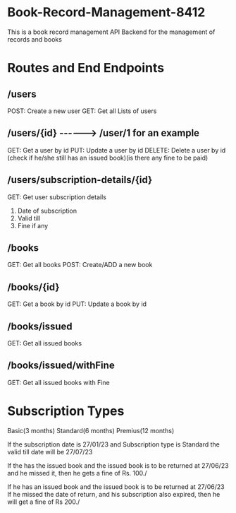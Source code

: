 # Book-Record-Management-8412

This is a book record management API Backend for the management of records and books

# Routes and End Endpoints

## /users

POST: Create a new user
GET: Get all Lists of users

## /users/{id} ------> /user/1 for an example

GET: Get a user by id
PUT: Update a user by id
DELETE: Delete a user by id (check if he/she still has an issued book)(is there any fine to be paid)

## /users/subscription-details/{id}

GET: Get user subscription details

1. Date of subscription
2. Valid till
3. Fine if any

## /books

GET: Get all books
POST: Create/ADD a new book

## /books/{id}

GET: Get a book by id
PUT: Update a book by id

## /books/issued

GET: Get all issued books

## /books/issued/withFine

GET: Get all issued books with Fine

# Subscription Types

Basic(3 months)
Standard(6 months)
Premius(12 months)

If the subscription date is 27/01/23
and Subscription type is Standard
the valid till date will be 27/07/23

If the has the issued book and the issued book is to be returned at 27/06/23
and he missed it, then he gets a fine of Rs. 100./

If he has an issued book and the issued book is to be returned at 27/06/23
If he missed the date of return, and his subscription also expired, then he will get a fine of Rs 200./
